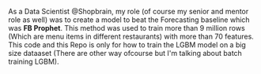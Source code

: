 As a Data Scientist @Shopbrain, my role (of course my senior and mentor role as well) was to create a model to beat the Forecasting baseline which was **FB Prophet**.
This method was used to train more than 9 million rows (Which are menu items in different restaurants) with more than 70 features.
This code and this Repo is only for how to train the LGBM model on a big size dataaset (There are other way ofcourse but I'm talking about batch training LGBM).

